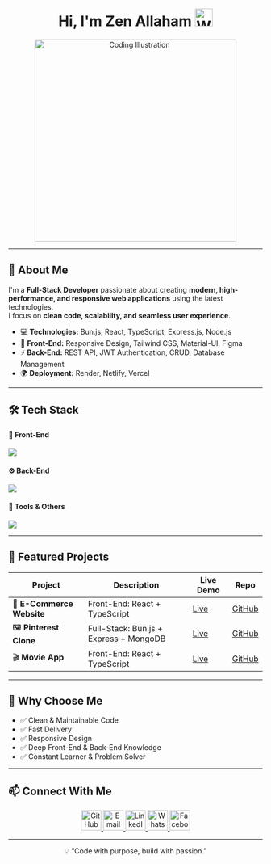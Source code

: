 <h1 align="center">Hi, I'm Zen Allaham <img src="https://media.giphy.com/media/xUPGcoo3H57e4K8A2Y/giphy.gif" width="35" alt="Waving Hand" /></h1>

<p align="center">
  <img src="https://cdn.dribbble.com/users/1162077/screenshots/3848914/programmer.gif" width="400" alt="Coding Illustration"/>
</p>

---

## 🧠 About Me
I'm a **Full-Stack Developer** passionate about creating **modern, high-performance, and responsive web applications** using the latest technologies.  
I focus on **clean code, scalability, and seamless user experience**.

- 💻 **Technologies:** Bun.js, React, TypeScript, Express.js, Node.js  
- 🎨 **Front-End:** Responsive Design, Tailwind CSS, Material-UI, Figma  
- ⚡ **Back-End:** REST API, JWT Authentication, CRUD, Database Management  
- 🌍 **Deployment:** Render, Netlify, Vercel  

---

## 🛠️ Tech Stack

#### 🚀 Front-End
<p align="left">
  <img src="https://skillicons.dev/icons?i=html,css,js,ts,react,nextjs,tailwind,redux" />
</p>

#### ⚙️ Back-End
<p align="left">
  <img src="https://skillicons.dev/icons?i=nodejs,express,mongodb,postgres,bun" />
</p>

#### 🧰 Tools & Others
<p align="left">
  <img src="https://skillicons.dev/icons?i=git,github,vscode,figma,postman" />
</p>

---

## 💼 Featured Projects

| Project | Description | Live Demo | Repo |
|---------|-------------|-----------|------|
| 🛒 **E-Commerce Website** | Front-End: React + TypeScript | [Live](https://your-ecommerce-site.com) | [GitHub](https://github.com/ZenZN99/Amazon-store) |
| 🖼️ **Pinterest Clone** | Full-Stack: Bun.js + Express + MongoDB | [Live](https://your-pinterest-clone.netlify.app) | [GitHub](https://github.com/ZenZN99/Pinterest-clone) |
| 🎬 **Movie App** | Front-End: React + TypeScript | [Live](https://movies-app-1o.netlify.app/) | [GitHub](https://github.com/ZenZN99/Movie-App) |

---

## 🌟 Why Choose Me
- ✅ Clean & Maintainable Code  
- ✅ Fast Delivery  
- ✅ Responsive Design  
- ✅ Deep Front-End & Back-End Knowledge  
- ✅ Constant Learner & Problem Solver  

---

## 📫 Connect With Me
<p align="center">
  <a href="https://github.com/ZenZN99" target="_blank">
    <img src="https://skillicons.dev/icons?i=github" width="40" alt="GitHub"/>
  </a>
  <a href="mailto:hxfhfucicic@gmail.com" target="_blank">
    <img src="https://cdn-icons-png.flaticon.com/512/732/732200.png" width="40" alt="Email"/>
  </a>
  <a href="https://www.linkedin.com/in/zen-allaham-789907370/" target="_blank">
    <img src="https://skillicons.dev/icons?i=linkedin" width="40" alt="LinkedIn"/>
  </a>
  <a href="https://wa.me/905546726683" target="_blank">
    <img src="https://cdn-icons-png.flaticon.com/512/733/733585.png" width="40" alt="WhatsApp"/>
  </a>
  <a href="https://www.facebook.com/profile.php?id=61579430121762" target="_blank">
    <img src="https://cdn-icons-png.flaticon.com/512/733/733547.png" width="40" alt="Facebook"/>
  </a>
</p>

---

<p align="center">
  💡 “Code with purpose, build with passion.”  
</p>
